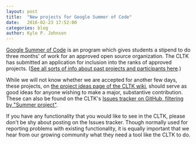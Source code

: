 ```yaml
---
layout: post
title:  "New projects for Google Summer of Code"
date:   2016-02-23 17:52:00
categories: blog
author: Kyle P. Johnson
---
```


[Google Summer of Code](https://summerofcode.withgoogle.com/) is an program which gives students a stipend to do three months' of work for an approved open source organization. The CLTK has submitted an application for inclusion into the ranks of approved projects. ([See all sorts of info about past projects and participants here](https://developers.google.com/open-source/gsoc/resources/stats).)

While we will not know whether we are accepted for another few days, these projects, on [the project ideas page of the CLTK wiki](https://github.com/cltk/cltk/wiki/Project-ideas), should serve as good ideas for anyone wishing to make a major, substantive contribution. These can also be found on the CLTK's [Issues tracker on GitHub, filtering by "Summer project"](https://github.com/cltk/cltk/issues?q=is%3Aissue+is%3Aopen+label%3A%22summer+project%22).

If you have any functionality that you would like to see in the CLTK, please don't be shy about posting on the Issues tracker. Though normally used for reporting problems with existing functionality, it is equally important that we hear from our growing community what they need a tool like the CLTK to do.
